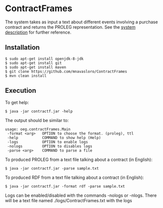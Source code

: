 # ContractFrames

The system takes as input a text about different events involving a purchase contract and returns the PROLEG representation.
See the <a href="https://mnavasloro.github.io/ContractFrames/">system description</a> for further reference.

## Installation

```shell
$ sudo apt-get install openjdk-8-jdk
$ sudo apt-get install git
$ sudo apt-get install maven
$ git clone https://github.com/mnavasloro/ContractFrames
$ mvn clean install
```

## Execution

To get help:
```shell
$ java -jar contractf.jar -help
```
The output should be similar to:
```shell
usage: oeg.contractFrames.Main
 -format <arg>   OPTION to choose the format. (proleg), ttl
 -help           COMMAND to show help (Help)
 -logs           OPTION to enable logs
 -nologs         OPTION to disables logs
 -parse <arg>    COMMAND to parse a file
```


To produced PROLEG from a text file talking about a contract (in English):
```shell
$ java -jar contractf.jar -parse sample.txt
```

To produced RDF from a text file talking about a contract (in English):
```shell
$ java -jar contractf.jar -format rdf -parse sample.txt
```

Logs can be enabled/disabled with the commands -nologs or -nlogs. There will be a text file named ./logs/ContractFrames.txt with the logs




